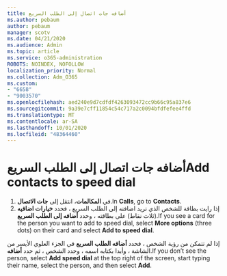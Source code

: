 ```yaml
---
title: أضافه جات اتصال إلى الطلب السريع
ms.author: pebaum
author: pebaum
manager: scotv
ms.date: 04/21/2020
ms.audience: Admin
ms.topic: article
ms.service: o365-administration
ROBOTS: NOINDEX, NOFOLLOW
localization_priority: Normal
ms.collection: Adm_O365
ms.custom:
- "6658"
- "9003570"
ms.openlocfilehash: aed240e9d7cdfdf4263093472cc9b66c95a837e6
ms.sourcegitcommit: 9a39e7cff11854c54c717a2c0094bfdfefee4ffd
ms.translationtype: MT
ms.contentlocale: ar-SA
ms.lasthandoff: 10/01/2020
ms.locfileid: "48364460"
---
```

# <a name="add-contacts-to-speed-dial"></a><span data-ttu-id="a2b7b-102">أضافه جات اتصال إلى الطلب السريع</span><span class="sxs-lookup"><span data-stu-id="a2b7b-102">Add contacts to speed dial</span></span>

1. <span data-ttu-id="a2b7b-103">في  **المكالمات**، انتقل إلى  **جات الاتصال**.</span><span class="sxs-lookup"><span data-stu-id="a2b7b-103">In  **Calls**, go to  **Contacts**.</span></span>
2. <span data-ttu-id="a2b7b-104">إذا رايت بطاقة للشخص الذي تريد اضافته إلى الطلب السريع ، فحدد  **خيارات اضافيه**  (ثلاث نقاط) علي بطاقته ، وحدد  **أضافه إلى الطلب السريع**.</span><span class="sxs-lookup"><span data-stu-id="a2b7b-104">If you see a card for the person you want to add to speed dial, select  **More options**  (three dots) on their card and select  **Add to speed dial**.</span></span>

<span data-ttu-id="a2b7b-105">إذا لم تتمكن من رؤية الشخص ، فحدد  **أضافه الطلب السريع**  في الجزء العلوي الأيسر من الشاشة ، وأبدا بكتابه اسمه ، وحدد الشخص ، ثم حدد  **أضافه**.</span><span class="sxs-lookup"><span data-stu-id="a2b7b-105">If you don’t see the person, select  **Add speed dial**  at the top right of the screen, start typing their name, select the person, and then select  **Add**.</span></span>
